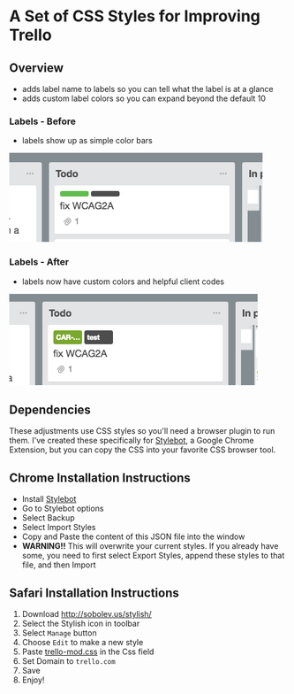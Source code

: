 # A Set of CSS Styles for Improving Trello

## Overview
* adds label name to labels so you can tell what the label is at a glance
* adds custom label colors so you can expand beyond the default 10

### Labels - Before
* labels show up as simple color bars

![Labels Before](img/labels-before.png)

### Labels - After
* labels now have custom colors and helpful client codes

![Labels After](img/labels-after.png)

## Dependencies
These adjustments use CSS styles so you'll need a browser plugin to run them. I've created these specifically for [Stylebot](https://chrome.google.com/webstore/detail/stylebot/oiaejidbmkiecgbjeifoejpgmdaleoha), a Google Chrome Extension, but you can copy the CSS into your favorite CSS browser tool.

## Chrome Installation Instructions
* Install [Stylebot](https://chrome.google.com/webstore/detail/stylebot/oiaejidbmkiecgbjeifoejpgmdaleoha)
* Go to Stylebot options
* Select Backup
* Select Import Styles
* Copy and Paste the content of this JSON file into the window
* **WARNING!!** This will overwrite your current styles. If you already have some, you need to first select Export Styles, append these styles to that file, and then Import

## Safari Installation Instructions

1. Download <http://sobolev.us/stylish/>
2. Select the Stylish icon in toolbar
3. Select `Manage` button
4. Choose `Edit` to make a new style
5. Paste [trello-mod.css](/trello-mod.css) in the Css field
6. Set Domain to `trello.com`
7. Save
8. Enjoy!

